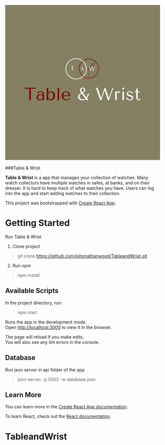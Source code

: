 ![alt text](https://github.com/johnnathanwood/TableandWrist/blob/master/src/components/profile/tableWrist.jpg "Logo Title Text 1")

###Table & Wrist

 **Table & Wrist** is a app that manages your collection of watches. Many watch collectors have multiple watches in safes, at banks, and on their dresser. It is hard to keep track of what watches you have. Users can log into the app and start adding watches to their collection.


This project was bootstrapped with [Create React App](https://github.com/facebook/create-react-app).

# Getting Started

Run Table & Wrist 

1. Clone project
> git clone https://github.com/johnnathanwood/TableandWrist.git

2. Run npm
> npm install

## Available Scripts

In the project directory, run:
> npm start

Runs the app in the development mode.<br>
Open [http://localhost:3000](http://localhost:3000) to view it in the browser.

The page will reload if you make edits.<br>
You will also see any lint errors in the console.

## Database

Run json server in api folder of the app
> json-server -p 5002 -w database.json

## Learn More

You can learn more in the [Create React App documentation](https://facebook.github.io/create-react-app/docs/getting-started).

To learn React, check out the [React documentation](https://reactjs.org/).
# TableandWrist
